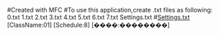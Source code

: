 #Created with MFC
#To use this application,create .txt files as following:
0.txt
1.txt
2.txt
3.txt
4.txt
5.txt
6.txt
7.txt
Settings.txt
#[Settings.txt](https://github.com/user-attachments/files/15521073/Settings.txt)
[ClassName:01]
[Schedule:8]
[ֵ����:��������]
